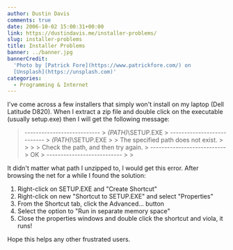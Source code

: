 ```yaml
---
author: Dustin Davis
comments: true
date: 2006-10-02 15:00:31+00:00
link: https://dustindavis.me/installer-problems/
slug: installer-problems
title: Installer Problems
banner: ../banner.jpg
bannerCredit:
  'Photo by [Patrick Fore](https://www.patrickfore.com/) on
  [Unsplash](https://unsplash.com)'
categories:
  - Programming & Internet
---
```


I've come across a few installers that simply won't install on my laptop (Dell
Latitude D820). When I extract a zip file and double click on the executable
(usually setup.exe) then I will get the following message:

<blockquote>---------------------------
>     <em>(PATH)</em>\SETUP.EXE
>     ---------------------------
>     <em>(PATH)</em>\SETUP.EXE
>     
>     The specified path does not exist.
>     
>     
>     
>     Check the path, and then try again.
>     ---------------------------
>     OK   
>     ---------------------------
> 
> </blockquote>

It didn't matter what path I unzipped to, I would get this error. After browsing
the net for a while I found the solution:

1. Right-click on SETUP.EXE and "Create Shortcut"
2. Right-click on new "Shortcut to SETUP.EXE" and select "Properties"
3. From the Shortcut tab, click the Advanced... button
4. Select the option to "Run in separate memory space"
5. Close the properties windows and double click the shortcut and viola, it
   runs!

Hope this helps any other frustrated users.
